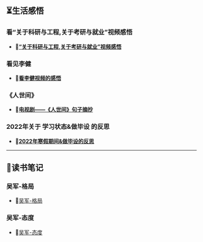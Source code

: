 ## ⏳**生活感悟**

### 看“关于科研与工程,关于考研与就业”视频感悟

- **🔗[“关于科研与工程,关于考研与就业”视频感悟](生活读书感悟/关于科研与工程,关于考研与就业.md)**


### 看见李健

- **🔗[看李健视频的感悟](生活读书感悟/李健.md)**

### 《人世间》
- **🔗[电视剧——《人世间》句子摘抄](生活读书感悟/人世间.md)**

### 2022年关于 学习状态&做毕设 的反思
- **🔗[2022年寒假期间&做毕设的反思](生活读书感悟/大四反思.md)**

---

## 📖**读书笔记**

### 吴军-格局
- 🔗[吴军-格局](生活读书感悟/吴军-格局.md)

### 吴军-态度
- 🔗[吴军-态度](生活读书感悟/吴军-态度.md)